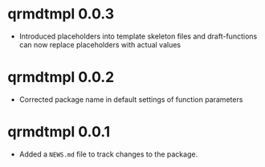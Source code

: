 # qrmdtmpl 0.0.3

* Introduced placeholders into template skeleton files and draft-functions can now replace placeholders with actual values

# qrmdtmpl 0.0.2

* Corrected package name in default settings of function parameters

# qrmdtmpl 0.0.1

* Added a `NEWS.md` file to track changes to the package.
